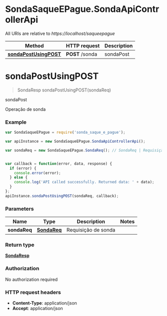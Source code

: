 # SondaSaqueEPague.SondaApiControllerApi

All URIs are relative to *https://localhost/saqueepague*

Method | HTTP request | Description
------------- | ------------- | -------------
[**sondaPostUsingPOST**](SondaApiControllerApi.md#sondaPostUsingPOST) | **POST** /sonda | sondaPost


<a name="sondaPostUsingPOST"></a>
# **sondaPostUsingPOST**
> SondaResp sondaPostUsingPOST(sondaReq)

sondaPost

Operação de sonda

### Example
```javascript
var SondaSaqueEPague = require('sonda_saque_e_pague');

var apiInstance = new SondaSaqueEPague.SondaApiControllerApi();

var sondaReq = new SondaSaqueEPague.SondaReq(); // SondaReq | Requisição de sonda


var callback = function(error, data, response) {
  if (error) {
    console.error(error);
  } else {
    console.log('API called successfully. Returned data: ' + data);
  }
};
apiInstance.sondaPostUsingPOST(sondaReq, callback);
```

### Parameters

Name | Type | Description  | Notes
------------- | ------------- | ------------- | -------------
 **sondaReq** | [**SondaReq**](SondaReq.md)| Requisição de sonda | 

### Return type

[**SondaResp**](SondaResp.md)

### Authorization

No authorization required

### HTTP request headers

 - **Content-Type**: application/json
 - **Accept**: application/json

